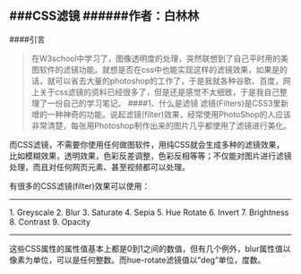 ###CSS滤镜
######作者：白林林
----------
####引言
>在W3school中学习了，图像透明度的处理，突然联想到了自己平时用的美图软件的滤镜功能。就想是否在css中也能实现这样的滤镜效果，如果是的话，就可以省去大量的photoshop的工作了，于是我就各种谷歌、百度，网上关于css滤镜的资料已经很多了，但是还是感觉不太细致，于是我自己整理了一份自己的学习笔记。
####1、什么是滤镜
滤镜(Filters)是CSS3里新增的一种神奇的功能。说起滤镜(filter)效果，经常使用PhotoShop的人应该非常清楚，每张用Photoshop制作出来的图片几乎都使用了滤镜进行美化。

而CSS滤镜，不需要你使用任何做图软件，用纯CSS就会生成多种的滤镜效果，比如模糊效果，透明效果，色彩反差调整，色彩反相等等；不仅能对图片进行滤镜处理，而且对任何网页元素、甚至视频都可以处理。

有很多的CSS滤镜(filter)效果可以使用：
<hr />
1. Greyscale 2. Blur 3. Saturate 4. Sepia 5. Hue Rotate 6. Invert 7. Brightness 8. Contrast 9. Opacity
<hr />
这些CSS属性的属性值基本上都是0到1之间的数值，但有几个例外，blur属性值以像素为单位，可以是任何整数。而hue-rotate滤镜值以”deg”单位，度数。